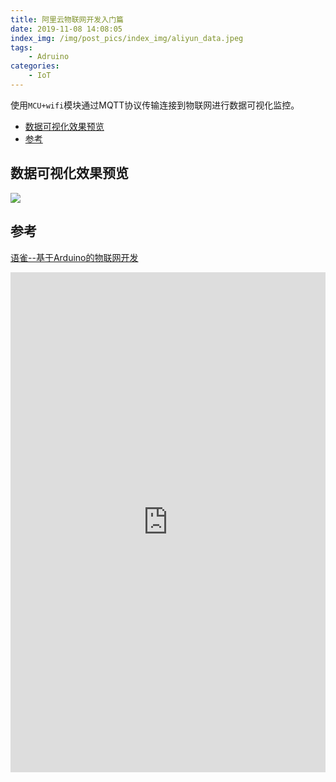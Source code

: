 ```yaml
---
title: 阿里云物联网开发入门篇
date: 2019-11-08 14:08:05
index_img: /img/post_pics/index_img/aliyun_data.jpeg
tags:
    - Adruino
categories: 
    - IoT
---
```


使用`MCU+wifi`模块通过MQTT协议传输连接到物联网进行数据可视化监控。

- [数据可视化效果预览](#数据可视化效果预览)
- [参考](#参考)
<!-- more -->  

## 数据可视化效果预览

![](/img/post_pics/index_img/aliyun_data.jpeg)


## 参考
[语雀--基于Arduino的物联网开发](https://www.yuque.com/jingzi-m1gex/kb)
<iframe src="https://www.yuque.com/jingzi-m1gex/kb" width="100%" height="800" name="topFrame" scrolling="yes"  noresize="noresize" frameborder="0" id="topFrame"></iframe>
